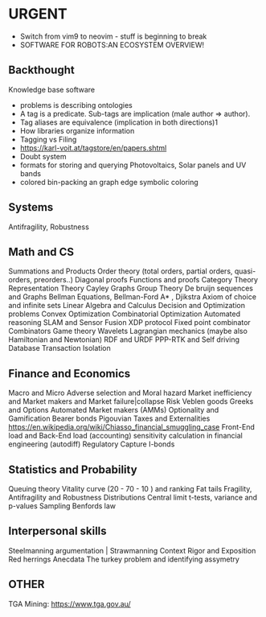 # URGENT
- Switch from vim9 to neovim - stuff is beginning to break
- SOFTWARE FOR ROBOTS:AN ECOSYSTEM OVERVIEW!

## Backthought
Knowledge base software
 -	problems is describing ontologies
 - A tag is a predicate. Sub-tags are implication (male author => author).
  - Tag aliases are equivalence (implication in both directions)1
  - How libraries organize information
  - Tagging vs Filing
  - https://karl-voit.at/tagstore/en/papers.shtml
 - Doubt system
 - formats for storing and querying
Photovoltaics, Solar panels and UV bands
- colored bin-packing an graph edge symbolic coloring

## Systems

Antifragility, Robustness

## Math and CS
Summations and Products
Order theory (total orders, partial orders, quasi-orders, preorders..)
Diagonal proofs
Functions and proofs
Category Theory
Representation Theory
Cayley Graphs
Group Theory
De bruijn sequences and Graphs
Bellman Equations, Bellman-Ford
A* , Djikstra
Axiom of choice and infinite sets
Linear Algebra and Calculus
Decision and Optimization problems
Convex Optimization
Combinatorial Optimization
Automated reasoning
SLAM and Sensor Fusion
XDP protocol
Fixed point combinator
Combinators
Game theory
Wavelets
Lagrangian mechanics (maybe also Hamiltonian and Newtonian)
RDF and URDF
PPP-RTK and Self driving
Database Transaction Isolation

## Finance and  Economics
Macro and Micro
Adverse selection and Moral hazard
Market inefficiency and Market makers and Market failure|collapse
Risk
Veblen goods
Greeks and Options
Automated Market makers (AMMs)
Optionality and Gamification
Bearer bonds
Pigouvian Taxes and Externalities
https://en.wikipedia.org/wiki/Chiasso_financial_smuggling_case
Front-End load and Back-End load (accounting)
sensitivity calculation in financial engineering (autodiff)
Regulatory Capture
I-bonds

## Statistics and Probability
Queuing theory
Vitality curve (20 - 70 - 10 ) and ranking
Fat tails
Fragility, Antifragility and Robustness
Distributions
Central limit
t-tests, variance and p-values
Sampling
Benfords law

## Interpersonal skills
Steelmanning argumentation | Strawmanning
Context
Rigor and Exposition
Red herrings
Anecdata
The turkey problem and identifying assymetry

## OTHER

TGA Mining: https://www.tga.gov.au/

